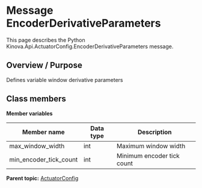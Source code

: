 # Message EncoderDerivativeParameters

This page describes the Python Kinova.Api.ActuatorConfig.EncoderDerivativeParameters message.

## Overview / Purpose

Defines variable window derivative parameters

## Class members

 **Member variables** 

|Member name|Data type|Description|
|-----------|---------|-----------|
|max\_window\_width|int|Maximum window width|
|min\_encoder\_tick\_count|int|Minimum encoder tick count|

**Parent topic:** [ActuatorConfig](../references/summary_ActuatorConfig.md)

